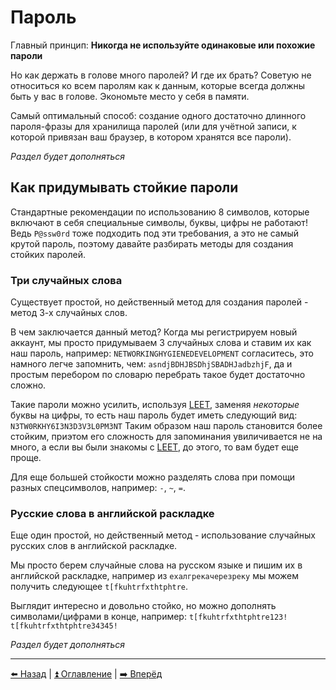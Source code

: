 # Пароль

Главный принцип: **Никогда не используйте одинаковые или похожие пароли**

Но как держать в голове много паролей? И где их брать?
Советую не относиться ко всем паролям как к данным, которые всегда должны быть у вас в голове. Экономьте место у себя в памяти.

Самый оптимальный способ: создание одного достаточно длинного пароля-фразы для хранилища паролей (или для учётной записи, к которой
привязан ваш браузер, в котором хранятся все пароли).

*Раздел будет дополняться*

## Как придумывать стойкие пароли

Стандартные рекомендации по использованию 8 символов, которые включают в себя специальные символы, буквы, цифры не работают! Ведь `P@ssw0rd` тоже подходить под эти требования, а это не самый крутой пароль, поэтому давайте разбирать методы для создания стойких паролей.

### Три случайных слова
Существует простой, но действенный метод для создания паролей - метод 3-х случайных слов.

В чем заключается данный метод? Когда мы регистрируем новый аккаунт, мы просто придумываем 3 случайных слова и ставим их как наш пароль, например: `NETWORKINGHYGIENEDEVELOPMENT`
согласитесь, это намного легче запомнить, чем: 
`asndjBDHJBSDhjSBADHJadbzhjF`, да и простым перебором по словарю перебрать такое будет достаточно сложно.

Такие пароли можно усилить, используя [LEET](https://ru.wikipedia.org/wiki/Leet), заменяя *некоторые* буквы на цифры, то есть наш пароль будет иметь следующий вид:
`N3TW0RKHY6I3N3D3V3L0PM3NT`
Таким образом наш пароль становится более стойким, приэтом его сложность для запоминания увиличивается не на много, а если вы были знакомы с [LEET](https://ru.wikipedia.org/wiki/Leet), до этого, то вам будет еще проще.

Для еще большей стойкости можно разделять слова при помощи разных спецсимволов, например: `-`, `~`, `=`.

### Русские слова в английской раскладке
Еще один простой, но действенный метод - использование случайных русских слов в английской раскладке.

Мы просто берем случайные слова на русском языке и пишим их в английской раскладке, например из `ехалгрекачерезреку` мы можем получить следующее `t[fkuhtrfxthtphtre`.

Выглядит интересно и довольно стойко, но можно дополнять символами/цифрами в конце, например:
`t[fkuhtrfxthtphtre123!`
`t[fkuhtrfxthtphtre34345!`

*Раздел будет дополняться*

---

[⬅️ Назад](./location.md) | [⏫ Оглавление](../README.md) | [➡️ Вперёд](./photo.md)
